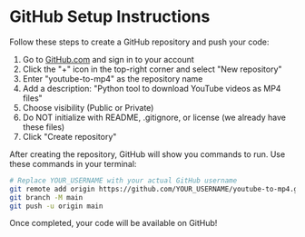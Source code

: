 # GitHub Setup Instructions

Follow these steps to create a GitHub repository and push your code:

1. Go to [GitHub.com](https://github.com/) and sign in to your account
2. Click the "+" icon in the top-right corner and select "New repository"
3. Enter "youtube-to-mp4" as the repository name
4. Add a description: "Python tool to download YouTube videos as MP4 files"
5. Choose visibility (Public or Private)
6. Do NOT initialize with README, .gitignore, or license (we already have these files)
7. Click "Create repository"

After creating the repository, GitHub will show you commands to run. Use these commands in your terminal:

```bash
# Replace YOUR_USERNAME with your actual GitHub username
git remote add origin https://github.com/YOUR_USERNAME/youtube-to-mp4.git
git branch -M main
git push -u origin main
```

Once completed, your code will be available on GitHub! 